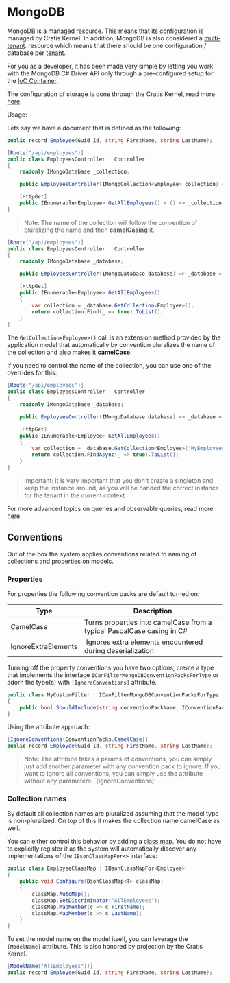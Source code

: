 # MongoDB

MongoDB is a managed resource. This means that its configuration is managed by Cratis Kernel.
In addition, MongoDB is also considered a
[multi-tenant](../concepts/tenancy.md). resource which means that there should be one configuration / database
per [tenant](../concepts/tenancy.md).

For you as a developer, it has been made very simple by letting you work with the MongoDB C# Driver API only through
a pre-configured setup for the [IoC Container](./ioc.md).

The configuration of storage is done through the Cratis Kernel, read more [here](../kernel/storage.md).

Usage:

Lets say we have a document that is defined as the following:

```csharp
public record Employee(Guid Id, string FirstName, string LastName);
```

```csharp
[Route("/api/employees")]
public class EmployeesController : Controller
{
    readonly IMongoDatabase _collection;

    public EmployeesController(IMongoCollection<Employee> collection) => _collection = collection;

    [HttpGet]
    public IEnumerable<Employee> GetAllEmployees() = () => _collection.Find(_ => true).ToList();
}
```

> Note: The name of the collection will follow the convention of pluralizing the name and then **camelCasing** it.

```csharp
[Route("/api/employees")]
public class EmployeesController : Controller
{
    readonly IMongoDatabase _database;

    public EmployeesController(IMongoDatabase database) => _database = database;

    [HttpGet]
    public IEnumerable<Employee> GetAllEmployees()
    {
        var collection = _database.GetCollection<Employee>();
        return collection.Find(_ => true).ToList();
    }
}
```

The `GetCollection<Employee>()` call is an extension method provided by the application model that automatically by convention
pluralizes the name of the collection and also makes it **camelCase**.

If you need to control the name of the collection, you can use one of the overrides for this:

```csharp
[Route("/api/employees")]
public class EmployeesController : Controller
{
    readonly IMongoDatabase _database;

    public EmployeesController(IMongoDatabase database) => _database = database;

    [HttpGet]
    public IEnumerable<Employee> GetAllEmployees()
    {
        var collection = _database.GetCollection<Employee>("MyEmployees");
        return collection.FindAsync(_ => true).ToList();
    }
}
```

> Important: It is very important that you don't create a singleton and keep the instance around, as you will be handed the
> correct instance for the tenant in the current context.

For more advanced topics on queries and observable queries, read more [here](./cqrs/queries.md).

## Conventions

Out of the box the system applies conventions related to naming of collections and properties on models.

### Properties

For properties the following convention packs are default turned on:

| Type | Description |
| ---- | ----------- |
| CamelCase | Turns properties into camelCase from a typical PascalCase casing in C# |
| IgnoreExtraElements | Ignores extra elements encountered during deserialization |

Turning off the property conventions you have two options, create a type that implements
the interface `ICanFilterMongoDBConventionPacksForType` or adorn the type(s) with
`[IgnoreConventions]` attribute.

```csharp
public class MyCustomFilter : ICanFilterMongoDBConventionPacksForType
{
    public bool ShouldInclude(string conventionPackName, IConventionPack conventionPack, Type type) => type == typeof(Employee) && ConventionPack == ConventionPacks.CamelCase;
}
```

Using the attribute approach:

```csharp
[IgnoreConventions(ConventionPacks.CamelCase)]
public record Employee(Guid Id, string FirstName, string LastName);
```

> Note: The attribute takes a params of conventions, you can simply just add another parameter with any convention pack to ignore.
> If you want to ignore all conventions, you can simply use the attribute without any parameters: `[IgnoreConventions]``

### Collection names

By default all collection names are pluralized assuming that the model type is non-pluralized. On top of this it makes the collection name
camelCase as well.

You can either control this behavior by adding a [class map](https://mongodb.github.io/mongo-csharp-driver/2.10/reference/bson/mapping/).
You do not have to explicitly register it as the system will automatically discover any implementations of the `IBsonClassMapFor<>` interface:

```csharp
public class EmployeeClassMap : IBsonClassMapFor<Employee>
{
    public void Configure(BsonClassMap<T> classMap)
    {
        classMap.AutoMap();
        classMap.SetDiscriminator("AllEmployees");
        classMap.MapMember(c => c.FirstName);
        classMap.MapMember(c => c.LastName);
    }
}
```

To set the model name on the model itself, you can leverage the `[ModelName]` attribute. This is also honored by projection by the Cratis Kernel.

```csharp
[ModelName("AllEmployees"))]
public record Employee(Guid Id, string FirstName, string LastName);
```
